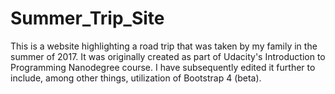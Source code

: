 # Summer_Trip_Site
This is a website highlighting a road trip that was taken by my family in the summer of 2017. It was originally created as part of Udacity's Introduction to Programming Nanodegree course. I have subsequently edited it further to include, among other things, utilization of Bootstrap 4 (beta).
